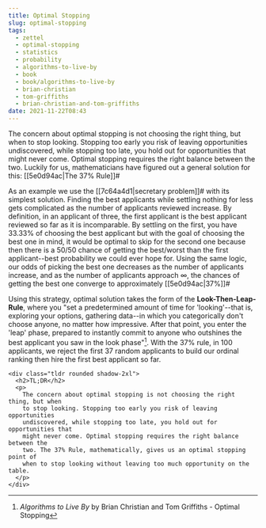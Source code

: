 ```yaml
---
title: Optimal Stopping
slug: optimal-stopping
tags:
  - zettel
  - optimal-stopping
  - statistics
  - probability
  - algorithms-to-live-by
  - book
  - book/algorithms-to-live-by
  - brian-christian
  - tom-griffiths
  - brian-christian-and-tom-griffiths
date: 2021-11-22T08:43
---
```



The concern about optimal stopping is not choosing the right thing, but when to
stop looking. Stopping too early you risk of leaving opportunities undiscovered,
while stopping too late, you hold out for opportunities that might never come.
Optimal stopping requires the right balance between the two. Luckily for us,
mathematicians have figured out a general solution for this:
[[5e0d94ac|The 37% Rule]]#

As an example we use the [[7c64a4d1|secretary problem]]# with its simplest
solution. Finding the best applicants while settling nothing for less gets
complicated as the number of applicants reviewed increase. By definition, in an
applicant of three, the first applicant is the best applicant reviewed so far as
it is incomparable. By settling on the first, you have 33.33% of choosing the
best applicant but with the goal of choosing the best one in mind, it would be
optimal to skip for the second one because then there is a 50/50 chance of
getting the best/worst than the first applicant--best probability we could ever
hope for. Using the same logic, our odds of picking the best one decreases as
the number of applicants increase, and as the number of applicants approach
$\infty$, the chances of getting the best one converge to approximately
[[5e0d94ac|37%]]#

Using this strategy, optimal solution takes the form of the
**Look-Then-Leap-Rule**, where you "set a predetermined amount of time for
'looking'--that is, exploring your options, gathering data--in which you
categorically don't choose anyone, no matter how impressive. After that point,
you enter the 'leap' phase, prepared to instantly commit to anyone who outshines
the best applicant you saw in the look phase"[^1]. With the 37% rule, in 100
applicants, we reject the first 37 random applicants to build our ordinal
ranking then hire the first best applicant so far.

``` {=html}
<div class="tldr rounded shadow-2xl">
  <h2>TL;DR</h2>
  <p>
    The concern about optimal stopping is not choosing the right thing, but when
    to stop looking. Stopping too early you risk of leaving opportunities
    undiscovered, while stopping too late, you hold out for opportunities that
    might never come. Optimal stopping requires the right balance between the
    two. The 37% Rule, mathematically, gives us an optimal stopping point of
    when to stop looking without leaving too much opportunity on the table.
  </p>
</div>
```


[^1]: _Algorithms to Live By_ by Brian Christian and Tom Griffiths - Optimal Stopping
